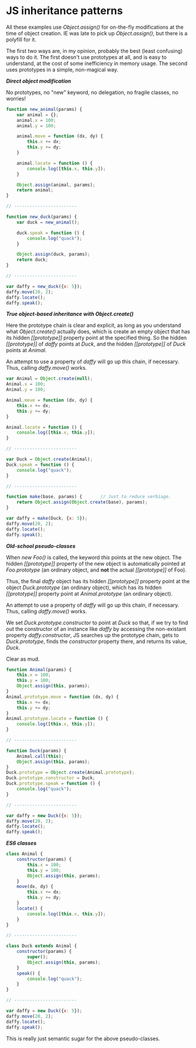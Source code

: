 # JS inheritance patterns

All these examples use *Object.assign()* for on-the-fly modifications at the time of object creation. IE was late to pick up *Object.assign()*, but there is a polyfill for it.

The first two ways are, in my opinion, probably the best (least confusing) ways to do it. The first doesn't use prototypes at all, and is easy to understand, at the cost of some inefficiency in memory usage. The second uses prototypes in a simple, non-magical way.

___Direct object modification___

No prototypes, no "new" keyword, no delegation, no fragile classes, no worries!

```javascript
function new_animal(params) {
    var animal = {};
    animal.x = 100;
    animal.y = 100;

    animal.move = function (dx, dy) {
        this.x += dx;
        this.y += dy;
    }

    animal.locate = function () {
        console.log([this.x, this.y]);
    }

    Object.assign(animal, params);
    return animal;
}

// ------------------------

function new_duck(params) {
    var duck = new_animal();

    duck.speak = function () {
        console.log("quack");
    }

    Object.assign(duck, params);
    return duck;
}

// ------------------------

var daffy = new_duck({x: 5});
daffy.move(20, 2);
daffy.locate();
daffy.speak();
```

___True object-based inheritance with Object.create()___

Here the prototype chain is clear and explicit, as long as you understand what *Object.create()* actually does, which is create an empty object that has its hidden *[[prototype]]* property point at the specified thing. So the hidden *[[prototype]]* of *daffy* points at *Duck*, and the hidden *[[prototype]]* of *Duck* points at *Animal*.

An attempt to use a property of *daffy* will go up this chain, if necessary. Thus, calling *daffy.move()* works.

```javascript
var Animal = Object.create(null);
Animal.x = 100;
Animal.y = 100;

Animal.move = function (dx, dy) {
    this.x += dx;
    this.y += dy;
}

Animal.locate = function () {
    console.log([this.x, this.y]);
}

// ------------------------

var Duck = Object.create(Animal);
Duck.speak = function () {
    console.log("quack");
}

// ------------------------

function make(base, params) {       // Just to reduce verbiage.
    return Object.assign(Object.create(base), params);
}

var daffy = make(Duck, {x: 5});
daffy.move(20, 2);
daffy.locate();
daffy.speak();
```

___Old-school pseudo-classes___

When *new Foo()* is called, the keyword *this* points at the new object. The hidden *[[prototype]]* property of the new object is automatically pointed at *Foo.prototype* (an ordinary object, and **not** the actual *[[prototype]]* of Foo).

Thus, the final *daffy* object has its hidden *[[prototype]]* property point at the object *Duck.prototype* (an ordinary object), which has its hidden *[[prototype]]* property point at *Animal.prototype* (an ordinary object).

An attempt to use a property of *daffy* will go up this chain, if necessary. Thus, calling *daffy.move()* works.

We set *Duck.prototype.constructor* to point at *Duck* so that, if we try to find out the constructor of an instance like *daffy* by accessing the non-existant property *daffy.constructor*, JS searches up the prototype chain, gets to *Duck.prototype*, finds the *constructor* property there, and returns its value, *Duck*.

Clear as mud.

```javascript
function Animal(params) {
    this.x = 100;
    this.y = 100;
    Object.assign(this, params);
}
Animal.prototype.move = function (dx, dy) {
    this.x += dx;
    this.y += dy;
}
Animal.prototype.locate = function () {
    console.log([this.x, this.y]);
}

// ------------------------

function Duck(params) {
    Animal.call(this);
    Object.assign(this, params);
}
Duck.prototype = Object.create(Animal.prototype);
Duck.prototype.constructor = Duck;
Duck.prototype.speak = function () {
    console.log("quack");
}

// ------------------------

var daffy = new Duck({x: 5});
daffy.move(20, 2);
daffy.locate();
daffy.speak();
```

___ES6 classes___

```javascript
class Animal {
    constructor(params) {
        this.x = 100;
        this.y = 100;
        Object.assign(this, params);
    }
    move(dx, dy) {
        this.x += dx;
        this.y += dy;
    }
    locate() {
        console.log([this.x, this.y]);
    }
}

// ------------------------

class Duck extends Animal {
    constructor(params) {
        super();
        Object.assign(this, params);
    }
    speak() {
        console.log("quack");
    }
}

// ------------------------

var daffy = new Duck({x: 5});
daffy.move(20, 2);
daffy.locate();
daffy.speak();
```

This is really just semantic sugar for the above pseudo-classes.

